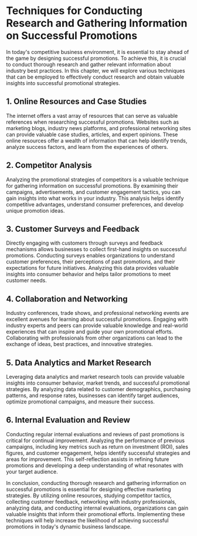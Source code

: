 # Techniques for Conducting Research and Gathering Information on Successful Promotions

In today's competitive business environment, it is essential to stay ahead of the game by designing successful promotions. To achieve this, it is crucial to conduct thorough research and gather relevant information about industry best practices. In this chapter, we will explore various techniques that can be employed to effectively conduct research and obtain valuable insights into successful promotional strategies.

## 1. Online Resources and Case Studies

The internet offers a vast array of resources that can serve as valuable references when researching successful promotions. Websites such as marketing blogs, industry news platforms, and professional networking sites can provide valuable case studies, articles, and expert opinions. These online resources offer a wealth of information that can help identify trends, analyze success factors, and learn from the experiences of others.

## 2. Competitor Analysis

Analyzing the promotional strategies of competitors is a valuable technique for gathering information on successful promotions. By examining their campaigns, advertisements, and customer engagement tactics, you can gain insights into what works in your industry. This analysis helps identify competitive advantages, understand consumer preferences, and develop unique promotion ideas.

## 3. Customer Surveys and Feedback

Directly engaging with customers through surveys and feedback mechanisms allows businesses to collect first-hand insights on successful promotions. Conducting surveys enables organizations to understand customer preferences, their perceptions of past promotions, and their expectations for future initiatives. Analyzing this data provides valuable insights into consumer behavior and helps tailor promotions to meet customer needs.

## 4. Collaboration and Networking

Industry conferences, trade shows, and professional networking events are excellent avenues for learning about successful promotions. Engaging with industry experts and peers can provide valuable knowledge and real-world experiences that can inspire and guide your own promotional efforts. Collaborating with professionals from other organizations can lead to the exchange of ideas, best practices, and innovative strategies.

## 5. Data Analytics and Market Research

Leveraging data analytics and market research tools can provide valuable insights into consumer behavior, market trends, and successful promotional strategies. By analyzing data related to customer demographics, purchasing patterns, and response rates, businesses can identify target audiences, optimize promotional campaigns, and measure their success.

## 6. Internal Evaluation and Review

Conducting regular internal evaluations and reviews of past promotions is critical for continual improvement. Analyzing the performance of previous campaigns, including key metrics such as return on investment (ROI), sales figures, and customer engagement, helps identify successful strategies and areas for improvement. This self-reflection assists in refining future promotions and developing a deep understanding of what resonates with your target audience.

In conclusion, conducting thorough research and gathering information on successful promotions is essential for designing effective marketing strategies. By utilizing online resources, studying competitor tactics, collecting customer feedback, networking with industry professionals, analyzing data, and conducting internal evaluations, organizations can gain valuable insights that inform their promotional efforts. Implementing these techniques will help increase the likelihood of achieving successful promotions in today's dynamic business landscape.
